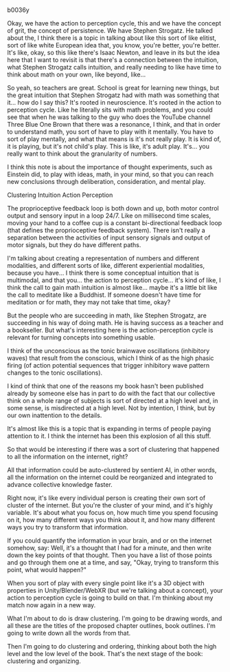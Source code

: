 b0036y

Okay, we have the action to perception cycle, this and we have the concept of grit, the concept of persistence. We have Stephen Strogatz. He talked about the, I think there is a topic in talking about like this sort of like elitist, sort of like white European idea that, you know, you're better, you're better. It's like, okay, so this like there's Isaac Newton, and leave in its but the idea here that I want to revisit is that there's a connection between the intuition, what Stephen Strogatz calls intuition, and really needing to like have time to think about math on your own, like beyond, like...

So yeah, so teachers are great. School is great for learning new things, but the great intuition that Stephen Strogatz had with math was something that it... how do I say this? It's rooted in neuroscience. It's rooted in the action to perception cycle. Like he literally sits with math problems, and you could see that when he was talking to the guy who does the YouTube channel Three Blue One Brown that there was a resonance, I think, and that in order to understand math, you sort of have to play with it mentally. You have to sort of play mentally, and what that means is it's not really play. It is kind of, it is playing, but it's not child's play. This is like, it's adult play. It's... you really want to think about the granularity of numbers.

I think this note is about the importance of thought experiments, such as Einstein did, to play with ideas, math, in your mind, so that you can reach new conclusions through deliberation, consideration, and mental play.

Clustering Intuition Action Perception

The proprioceptive feedback loop is both down and up, both motor control output and sensory input in a loop 24/7. Like on millisecond time scales, moving your hand to a coffee cup is a constant bi-directional feedback loop (that defines the proprioceptive feedback system). There isn't really a separation between the activities of input sensory signals and output of motor signals, but they do have different paths.

I'm talking about creating a representation of numbers and different modalities, and different sorts of like, different experiential modalities, because you have... I think there is some conceptual intuition that is multimodal, and that you... the action to perception cycle... it's kind of like, I think the call to gain math intuition is almost like... maybe it's a little bit like the call to meditate like a Buddhist. If someone doesn't have time for meditation or for math, they may not take that time, okay?

But the people who are succeeding in math, like Stephen Strogatz, are succeeding in his way of doing math. He is having success as a teacher and a bookseller. But what's interesting here is the action-perception cycle is relevant for turning concepts into something usable.

I think of the unconscious as the tonic brainwave oscillations (inhibitory waves) that result from the conscious, which I think of as the high phasic firing (of action potential sequences that trigger inhibitory wave pattern changes to the tonic oscillations).

I kind of think that one of the reasons my book hasn't been published already by someone else has in part to do with the fact that our collective think on a whole range of subjects is sort of directed at a high level and, in some sense, is misdirected at a high level. Not by intention, I think, but by our own inattention to the details.

It's almost like this is a topic that is expanding in terms of people paying attention to it. I think the internet has been this explosion of all this stuff.

So that would be interesting if there was a sort of clustering that happened to all the information on the internet, right?

All that information could be auto-clustered by sentient AI, in other words, all the information on the internet could be reorganized and integrated to advance collective knowledge faster.

Right now, it's like every individual person is creating their own sort of cluster of the internet. But you're the cluster of your mind, and it's highly variable. It's about what you focus on, how much time you spend focusing on it, how many different ways you think about it, and how many different ways you try to transform that information.

If you could quantify the information in your brain, and or on the internet somehow, say: Well, it's a thought that I had for a minute, and then write down the key points of that thought. Then you have a list of those points and go through them one at a time, and say, "Okay, trying to transform this point, what would happen?"

When you sort of play with every single point like it's a 3D object with properties in Unity/Blender/WebXR (but we're talking about a concept), your action to perception cycle is going to build on that. I'm thinking about my match now again in a new way.

What I'm about to do is draw clustering. I'm going to be drawing words, and all these are the titles of the proposed chapter outlines, book outlines. I'm going to write down all the words from that.

Then I'm going to do clustering and ordering, thinking about both the high level and the low level of the book. That's the next stage of the book: clustering and organizing.